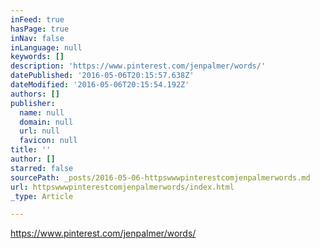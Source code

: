 ```yaml
---
inFeed: true
hasPage: true
inNav: false
inLanguage: null
keywords: []
description: 'https://www.pinterest.com/jenpalmer/words/'
datePublished: '2016-05-06T20:15:57.638Z'
dateModified: '2016-05-06T20:15:54.192Z'
authors: []
publisher:
  name: null
  domain: null
  url: null
  favicon: null
title: ''
author: []
starred: false
sourcePath: _posts/2016-05-06-httpswwwpinterestcomjenpalmerwords.md
url: httpswwwpinterestcomjenpalmerwords/index.html
_type: Article

---
```

https://www.pinterest.com/jenpalmer/words/